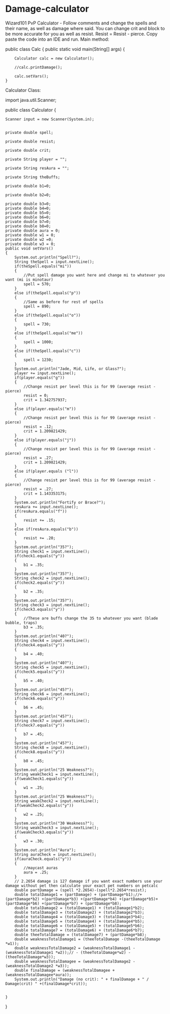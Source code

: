 # Damage-calculator
Wizard101 PvP Calculator - Follow comments and change the spells and their name, as well as damage where said. You can change crit and block to be more accurate for you as well as resist. Resist = Resist - pierce.
Copy paste the code into an IDE and run.
Main method: 


public class Calc
{
    public static void main(String[] args)
    {
    
        Calculator calc = new Calculator();
        
        //calc.printDamage();
        
        calc.setVars();
    }
    
    
Calculator Class:



import java.util.Scanner;


public class Calculator {


    Scanner input = new Scanner(System.in);
    
    
    private double spell;
    
    private double resist;
    
    private double crit;
    
    private String player = "";
    
    private String resAura = "";
    
    private String theBuffs;
    
    private double b1=0;
    
    private double b2=0;
    
    private double b3=0;
    private double b4=0;
    private double b5=0;
    private double b6=0;
    private double b7=0;
    private double b8=0;
    private double aura = 0;
    private double w1 = 0;
    private double w2 =0;
    private double w3 = 0;
    public void setVars()
    {
        System.out.println("Spell?");
        String theSpell = input.nextLine();
        if(theSpell.equals("mi"))
        {
        	//Put spell damage you want here and change mi to whatever you want (mi is minotaur)
            spell = 570;
        }
        else if(theSpell.equals("p"))
        {
        	//Same as before for rest of spells
            spell = 890;
        }
        else if(theSpell.equals("o"))
        {
            spell = 730;
        }
        else if(theSpell.equals("me"))
        {
            spell = 1000;
        }
        else if(theSpell.equals("c"))
        {
            spell = 1230;
        }
        System.out.println("Jade, Mid, Life, or Glass?");
        player += input.nextLine(); 
        if(player.equals("g"))
        {
        	//Change resist per level this is for 99 (average resist - pierce)
            resist = 0;
            crit = 1.342757937;
        }
        else if(player.equals("m"))
        {
        	//Change resist per level this is for 99 (average resist - pierce)
            resist = .12;
            crit = 1.209821429;
        }
        else if(player.equals("j"))
        {
        	//Change resist per level this is for 99 (average resist - pierce)
            resist = .27;
            crit = 1.209821429;
        }
        else if(player.equals ("l"))
        {
        	//Change resist per level this is for 99 (average resist - pierce)
            resist = .27;
            crit = 1.143353175;
        }
        System.out.println("Fortify or Brace?");
        resAura += input.nextLine();
        if(resAura.equals("f"))
        {
            resist += .15;
        }
        else if(resAura.equals("b"))
        {
            resist += .20;
        }
        System.out.println("35?");
        String check1 = input.nextLine();
        if(check1.equals("y"))
        {
            b1 = .35;
        }
        System.out.println("35?");
        String check2 = input.nextLine();
        if(check2.equals("y"))
        {
            b2 = .35;
        }
        System.out.println("35?");
        String check3 = input.nextLine();
        if(check3.equals("y"))
        {
        	//These are buffs change the 35 to whatever you want (blade bubble, traps)
            b3 = .35;
        }
        System.out.println("40?");
        String check4 = input.nextLine();
        if(check4.equals("y"))
        {
            b4 = .40;
        }
        System.out.println("40?");
        String check5 = input.nextLine();
        if(check5.equals("y"))
        {
            b5 = .40;
        }
        System.out.println("45?");
        String check6 = input.nextLine();
        if(check6.equals("y"))
        {
            b6 = .45;
        }
        System.out.println("45?");
        String check7 = input.nextLine();
        if(check7.equals("y"))
        {
            b7 = .45;
        }
        System.out.println("45?");
        String check8 = input.nextLine();
        if(check8.equals("y"))
        {
            b8 = .45;
        }
        System.out.println("25 Weakness?");
        String weakCheck1 = input.nextLine();
        if(weakCheck1.equals("y"))
        {
            w1 = .25;
        }
        System.out.println("25 Weakness?");
        String weakCheck2 = input.nextLine();
        if(weakCheck2.equals("y"))
        {
            w2 = .25;
        }
        System.out.println("30 Weakness?");
        String weakCheck3 = input.nextLine();
        if(weakCheck3.equals("y"))
        {
            w3 = .30;
        }
        System.out.println("Aura");
        String auraCheck = input.nextLine();
        if(auraCheck.equals("y"))
        {
        	//maycast auras
            aura = .25;
        }
        // 2.2654 damage is 127 damage if you want exact numbers use your damage without pet then calculate your exact pet numbers on petcalc
        double partDamage = (spell *2.2654)-(spell*2.2654*resist);
        double totalDamage1 = (partDamage) + (partDamage*b1);//+ (partDamage*b2) +(partDamage*b3) +(partDamage*b4) +(partDamage*b5)+ (partDamage*b6) +(partDamage*b7) + (partDamage*b8); 
        double totalDamage2 = (totalDamage1) + (totalDamage1*b2);
        double totalDamage3 = (totalDamage2) + (totalDamage2*b3);
        double totalDamage4 = (totalDamage3) + (totalDamage3*b4);
        double totalDamage5 = (totalDamage4) + (totalDamage4*b5);
        double totalDamage6 = (totalDamage5) + (totalDamage5*b6);
        double totalDamage7 = (totalDamage6) + (totalDamage6*b7);
        double theeTotalDamage = (totalDamage7) + (partDamage*b8);
        double weaknessTotalDamage1 = (theeTotalDamage -(theeTotalDamage *w1));
        double weaknessTotalDamage2 = (weaknessTotalDamage1 -(weaknessTotalDamage1 *w2));// - (theeTotalDamage*w2) -(theeTotalDamage*w3));
        double weaknessTotalDamagee = (weaknessTotalDamage2 -(weaknessTotalDamage2 *w3));
        double finalDamage = (weaknessTotalDamagee + (weaknessTotalDamagee*aura));
        System.out.println("Damage (no crit): " + finalDamage + " / Damage(crit) " +(finalDamage*crit));
        
        
    }
}
    

